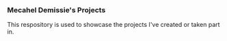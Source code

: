 ### Mecahel Demissie's Projects

This respository is used to showcase the projects I've created or taken part in.
